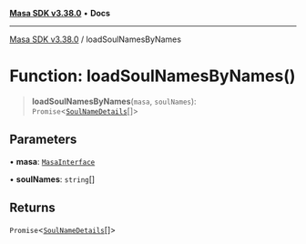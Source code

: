 [**Masa SDK v3.38.0**](../README.md) • **Docs**

***

[Masa SDK v3.38.0](../globals.md) / loadSoulNamesByNames

# Function: loadSoulNamesByNames()

> **loadSoulNamesByNames**(`masa`, `soulNames`): `Promise`\<[`SoulNameDetails`](../interfaces/SoulNameDetails.md)[]\>

## Parameters

• **masa**: [`MasaInterface`](../interfaces/MasaInterface.md)

• **soulNames**: `string`[]

## Returns

`Promise`\<[`SoulNameDetails`](../interfaces/SoulNameDetails.md)[]\>
